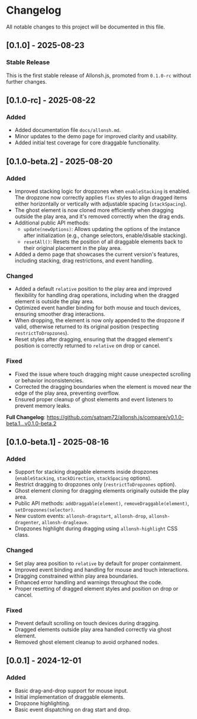 # Changelog

All notable changes to this project will be documented in this file.

## [0.1.0] - 2025-08-23

### Stable Release

This is the first stable release of Allonsh.js, promoted from `0.1.0-rc` without further changes.

## [0.1.0-rc] - 2025-08-22

### Added

- Added documentation file `docs/allonsh.md`.
- Minor updates to the demo page for improved clarity and usability.
- Added initial test coverage for core draggable functionality.

## [0.1.0-beta.2] - 2025-08-20

### Added

- Improved stacking logic for dropzones when `enableStacking` is enabled. The dropzone now correctly applies `flex` styles to align dragged items either horizontally or vertically with adjustable spacing (`stackSpacing`).
- The ghost element is now cloned more efficiently when dragging outside the play area, and it's removed correctly when the drag ends.
- Additional public API methods:
  - `update(newOptions)`: Allows updating the options of the instance after initialization (e.g., change selectors, enable/disable stacking).
  - `resetAll()`: Resets the position of all draggable elements back to their original placement in the play area.
- Added a demo page that showcases the current version's features, including stacking, drag restrictions, and event handling.

### Changed

- Added a default `relative` position to the play area and improved flexibility for handling drag operations, including when the dragged element is outside the play area.
- Optimized event handler binding for both mouse and touch devices, ensuring smoother drag interactions.
- When dropping, the element is now only appended to the dropzone if valid, otherwise returned to its original position (respecting `restrictToDropzones`).
- Reset styles after dragging, ensuring that the dragged element's position is correctly returned to `relative` on drop or cancel.

### Fixed

- Fixed the issue where touch dragging might cause unexpected scrolling or behavior inconsistencies.
- Corrected the dragging boundaries when the element is moved near the edge of the play area, preventing overflow.
- Ensured proper cleanup of ghost elements and event listeners to prevent memory leaks.

**Full Changelog**: https://github.com/satnam72/allonsh.js/compare/v0.1.0-beta.1...v0.1.0-beta.2

## [0.1.0-beta.1] - 2025-08-16

### Added

- Support for stacking draggable elements inside dropzones (`enableStacking`, `stackDirection`, `stackSpacing` options).
- Restrict dragging to dropzones only (`restrictToDropzones` option).
- Ghost element cloning for dragging elements originally outside the play area.
- Public API methods: `addDraggable(element)`, `removeDraggable(element)`, `setDropzones(selector)`.
- New custom events: `allonsh-dragstart`, `allonsh-drop`, `allonsh-dragenter`, `allonsh-dragleave`.
- Dropzones highlight during dragging using `allonsh-highlight` CSS class.

### Changed

- Set play area position to `relative` by default for proper containment.
- Improved event binding and handling for mouse and touch interactions.
- Dragging constrained within play area boundaries.
- Enhanced error handling and warnings throughout the code.
- Proper resetting of dragged element styles and position on drop or cancel.

### Fixed

- Prevent default scrolling on touch devices during dragging.
- Dragged elements outside play area handled correctly via ghost element.
- Removed ghost element cleanup to avoid orphaned nodes.

## [0.0.1] - 2024-12-01

### Added

- Basic drag-and-drop support for mouse input.
- Initial implementation of draggable elements.
- Dropzone highlighting.
- Basic event dispatching on drag start and drop.
